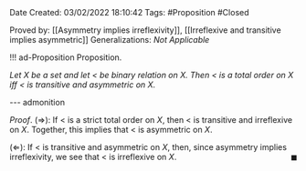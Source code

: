 <br />
<br />

Date Created: 03/02/2022 18:10:42
Tags: #Proposition #Closed 

Proved by: [[Asymmetry implies irreflexivity]], [[Irreflexive and transitive implies asymmetric]]
Generalizations: _Not Applicable_

!!! ad-Proposition Proposition.

_Let $X$ be a set and let $<$ be binary relation on $X$. Then $<$ is a total order on $X$ iff $<$ is transitive and asymmetric on $X$._

--- admonition

_Proof_. ($\Rightarrow$): If $<$ is a strict total order on $X$, then $<$ is transitive and irreflexive on $X$. Together, this implies that $<$ is asymmetric on $X$.

($\Leftarrow$): If $<$ is transitive and asymmetric on $X$, then, since asymmetry implies irreflexivity, we see that $<$ is irreflexive on $X$.<span style="float:right;">$\blacksquare$</span>
